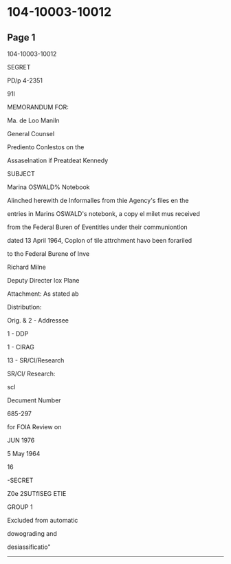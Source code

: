 # 104-10003-10012

## Page 1

104-10003-10012

SEGRET

PD/p 4-2351

91l

MEMORANDUM FOR:

Ma. de Loo Maniln

General Counsel

Prediento Conlestos on the

Assaselnation if Preatdeat Kennedy

SUBJECT

Marina OSWALD% Notebook

Alinched herewith de Informalles from thie Agency's files en the

entries in Marins OSWALD's notebonk, a copy el milet mus received

from the Federal Buren of Eventitles under their communiontlon

dated 13 April 1964, Coplon of tile attrchment havo been forariled

to tho Federal Burene of Inve

Richard Milne

Deputy Directer lox Plane

Attachment: As stated ab

Distributlon:

Orig. & 2 - Addressee

1 - DDP

1 - CIRAG

13 - SR/CI/Research

SR/CI/ Research:

scl

Decument Number

685-297

for FOlA Review on

JUN 1976

5 May 1964

16

-SECRET

Z0e 2SUTfISEG ETIE

GROUP 1

Excluded from automatic

dowograding and

desiassificatio"

---

